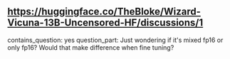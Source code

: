 ## https://huggingface.co/TheBloke/Wizard-Vicuna-13B-Uncensored-HF/discussions/1

contains_question: yes
question_part: Just wondering if it's mixed fp16 or only fp16? Would that make difference when fine tuning?